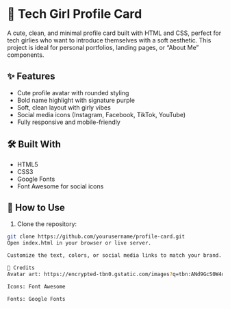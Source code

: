 # 💜 Tech Girl Profile Card

A cute, clean, and minimal profile card built with HTML and CSS, perfect for tech girlies who want to introduce themselves with a soft aesthetic. This project is ideal for personal portfolios, landing pages, or “About Me” components.

## ✨ Features

- Cute profile avatar with rounded styling
- Bold name highlight with signature purple
- Soft, clean layout with girly vibes
- Social media icons (Instagram, Facebook, TikTok, YouTube)
- Fully responsive and mobile-friendly

## 🛠️ Built With

- HTML5
- CSS3
- Google Fonts
- Font Awesome for social icons

## 🧰 How to Use

1. Clone the repository:

```bash
git clone https://github.com/yourusername/profile-card.git
Open index.html in your browser or live server.

Customize the text, colors, or social media links to match your brand.

📸 Credits
Avatar art: https://encrypted-tbn0.gstatic.com/images?q=tbn:ANd9GcS0W4oumVeizKcGwVo47-de6tezmbEive0iDg&s

Icons: Font Awesome

Fonts: Google Fonts

